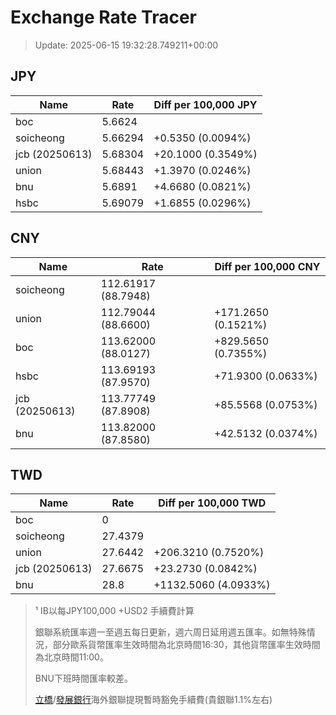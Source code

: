 # Exchange Rate Tracer

> Update: 2025-06-15 19:32:28.749211+00:00

## JPY

| Name           |    Rate | Diff per 100,000 JPY   |
|----------------|---------|------------------------|
| boc            | 5.6624  |                        |
| soicheong      | 5.66294 | +0.5350 (0.0094%)      |
| jcb (20250613) | 5.68304 | +20.1000 (0.3549%)     |
| union          | 5.68443 | +1.3970 (0.0246%)      |
| bnu            | 5.6891  | +4.6680 (0.0821%)      |
| hsbc           | 5.69079 | +1.6855 (0.0296%)      |

## CNY

| Name           | Rate                | Diff per 100,000 CNY   |
|----------------|---------------------|------------------------|
| soicheong      | 112.61917	(88.7948) |                        |
| union          | 112.79044	(88.6600) | +171.2650 (0.1521%)    |
| boc            | 113.62000	(88.0127) | +829.5650 (0.7355%)    |
| hsbc           | 113.69193	(87.9570) | +71.9300 (0.0633%)     |
| jcb (20250613) | 113.77749	(87.8908) | +85.5568 (0.0753%)     |
| bnu            | 113.82000	(87.8580) | +42.5132 (0.0374%)     |

## TWD

| Name           |    Rate | Diff per 100,000 TWD   |
|----------------|---------|------------------------|
| boc            |  0      |                        |
| soicheong      | 27.4379 |                        |
| union          | 27.6442 | +206.3210 (0.7520%)    |
| jcb (20250613) | 27.6675 | +23.2730 (0.0842%)     |
| bnu            | 28.8    | +1132.5060 (4.0933%)   |


> ¹ IB以每JPY100,000 +USD2 手續費計算
>
> 銀聯系統匯率週一至週五每日更新，週六周日延用週五匯率。如無特殊情況，部分歐系貨幣匯率生效時間為北京時間16:30，其他貨幣匯率生效時間為北京時間11:00。
>
> BNU下班時間匯率較差。
>
> [立橋](https://www.wlbank.com.mo/uploads/ueditor/file/20181211/1544536513900230.pdf)/[發展銀行](https://www.mdb.com.mo/Service_Charges_20230728.pdf)海外銀聯提現暫時豁免手續費(貴銀聯1.1%左右)


